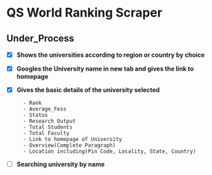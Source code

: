 # QS World Ranking Scraper
## Under_Process

- [x] **Shows the universities according to region or country by choice**
- [x] **Googles the University name in new tab and gives the link to homepage**
- [x] **Gives the basic details of the university selected**

        - Rank
        - Average_Fess
        - Status
        - Research Output
        - Total Students
        - Total Faculty 
        - Link to homepage of University
        - Overview(Complete Paragraph)
        - Location including(Pin Code, Locality, State, Country)
        
- [ ] **Searching university by name**
